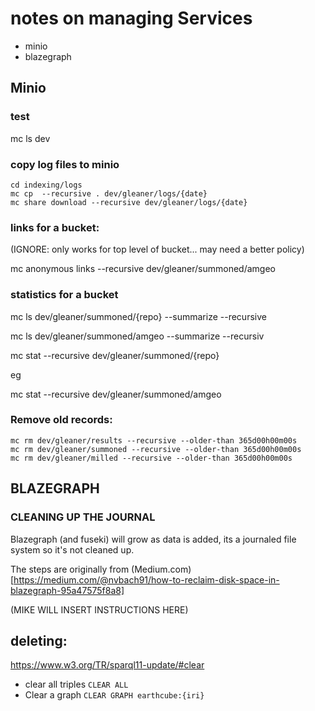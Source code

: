 # notes on managing Services

* minio
* blazegraph


## Minio
### test
mc ls dev

### copy log files to minio

```shell
cd indexing/logs
mc cp  --recursive . dev/gleaner/logs/{date}
mc share download --recursive dev/gleaner/logs/{date}

```
### links for a bucket:

(IGNORE: only works for top level of bucket... may need a better policy)

mc anonymous links --recursive dev/gleaner/summoned/amgeo

### statistics for a bucket
mc ls dev/gleaner/summoned/{repo} --summarize --recursive

mc ls dev/gleaner/summoned/amgeo --summarize --recursiv


mc stat --recursive  dev/gleaner/summoned/{repo}

eg

mc stat --recursive  dev/gleaner/summoned/amgeo

### Remove old records:

```
mc rm dev/gleaner/results --recursive --older-than 365d00h00m00s
mc rm dev/gleaner/summoned --recursive --older-than 365d00h00m00s
mc rm dev/gleaner/milled --recursive --older-than 365d00h00m00s
```

## BLAZEGRAPH
### CLEANING UP THE JOURNAL
Blazegraph (and fuseki) will grow as data is added, its a journaled file system so it's not 
cleaned up.

The steps  are originally from (Medium.com)[https://medium.com/@nvbach91/how-to-reclaim-disk-space-in-blazegraph-95a47575f8a8]

(MIKE WILL INSERT INSTRUCTIONS HERE)



## deleting:
https://www.w3.org/TR/sparql11-update/#clear
* clear all triples
`CLEAR ALL`
* Clear a graph
`CLEAR GRAPH earthcube:{iri}`
